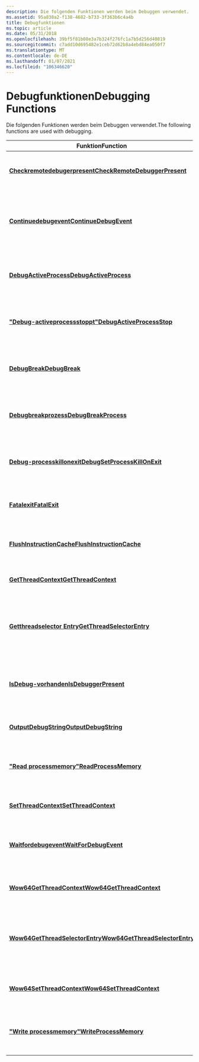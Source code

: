 ```yaml
---
description: Die folgenden Funktionen werden beim Debuggen verwendet.
ms.assetid: 95a838a2-f138-4682-b733-3f363b6c4a4b
title: Debugfunktionen
ms.topic: article
ms.date: 05/31/2018
ms.openlocfilehash: 39bf5f81b08e3a7b324f276fc1a7b5d256d40819
ms.sourcegitcommit: c7add10d695482e1ceb72d62b8a4ebd84ea050f7
ms.translationtype: MT
ms.contentlocale: de-DE
ms.lasthandoff: 01/07/2021
ms.locfileid: "106346620"
---
```

# <a name="debugging-functions"></a><span data-ttu-id="d3b71-103">Debugfunktionen</span><span class="sxs-lookup"><span data-stu-id="d3b71-103">Debugging Functions</span></span>

<span data-ttu-id="d3b71-104">Die folgenden Funktionen werden beim Debuggen verwendet.</span><span class="sxs-lookup"><span data-stu-id="d3b71-104">The following functions are used with debugging.</span></span>



| <span data-ttu-id="d3b71-105">Funktion</span><span class="sxs-lookup"><span data-stu-id="d3b71-105">Function</span></span>                                                           | <span data-ttu-id="d3b71-106">BESCHREIBUNG</span><span class="sxs-lookup"><span data-stu-id="d3b71-106">Description</span></span>                                                                         |
|--------------------------------------------------------------------|-------------------------------------------------------------------------------------|
| [<span data-ttu-id="d3b71-107">**Checkremotedebugerpresent**</span><span class="sxs-lookup"><span data-stu-id="d3b71-107">**CheckRemoteDebuggerPresent**</span></span>](/windows/win32/api/debugapi/nf-debugapi-checkremotedebuggerpresent)   | <span data-ttu-id="d3b71-108">Bestimmt, ob der angegebene Prozess gedebuggt wird.</span><span class="sxs-lookup"><span data-stu-id="d3b71-108">Determines whether the specified process is being debugged.</span></span>                         |
| [<span data-ttu-id="d3b71-109">**Continuedebugevent**</span><span class="sxs-lookup"><span data-stu-id="d3b71-109">**ContinueDebugEvent**</span></span>](/windows/win32/api/debugapi/nf-debugapi-continuedebugevent)                   | <span data-ttu-id="d3b71-110">Ermöglicht einem Debugger das Fortsetzen eines Threads, der zuvor ein Debugereignis gemeldet hat.</span><span class="sxs-lookup"><span data-stu-id="d3b71-110">Enables a debugger to continue a thread that previously reported a debugging event.</span></span> |
| [<span data-ttu-id="d3b71-111">**DebugActiveProcess**</span><span class="sxs-lookup"><span data-stu-id="d3b71-111">**DebugActiveProcess**</span></span>](/windows/win32/api/debugapi/nf-debugapi-debugactiveprocess)                   | <span data-ttu-id="d3b71-112">Ermöglicht einem Debugger das Anfügen an einen aktiven Prozess und das Debuggen.</span><span class="sxs-lookup"><span data-stu-id="d3b71-112">Enables a debugger to attach to an active process and debug it.</span></span>                     |
| [<span data-ttu-id="d3b71-113">**"Debug-activeprocessstoppt"**</span><span class="sxs-lookup"><span data-stu-id="d3b71-113">**DebugActiveProcessStop**</span></span>](/windows/win32/api/debugapi/nf-debugapi-debugactiveprocessstop)           | <span data-ttu-id="d3b71-114">Verhindert, dass der Debugger den angegebenen Prozess debuggt.</span><span class="sxs-lookup"><span data-stu-id="d3b71-114">Stops the debugger from debugging the specified process.</span></span>                            |
| [<span data-ttu-id="d3b71-115">**DebugBreak**</span><span class="sxs-lookup"><span data-stu-id="d3b71-115">**DebugBreak**</span></span>](/windows/win32/api/debugapi/nf-debugapi-debugbreak)                                   | <span data-ttu-id="d3b71-116">Bewirkt, dass im aktuellen Prozess eine breakpointausnahme auftritt.</span><span class="sxs-lookup"><span data-stu-id="d3b71-116">Causes a breakpoint exception to occur in the current process.</span></span>                      |
| [<span data-ttu-id="d3b71-117">**Debugbreakprozess**</span><span class="sxs-lookup"><span data-stu-id="d3b71-117">**DebugBreakProcess**</span></span>](/windows/desktop/api/WinBase/nf-winbase-debugbreakprocess)                     | <span data-ttu-id="d3b71-118">Bewirkt, dass im angegebenen Prozess eine breakpointausnahme auftritt.</span><span class="sxs-lookup"><span data-stu-id="d3b71-118">Causes a breakpoint exception to occur in the specified process.</span></span>                    |
| [<span data-ttu-id="d3b71-119">**Debug-processkillonexit**</span><span class="sxs-lookup"><span data-stu-id="d3b71-119">**DebugSetProcessKillOnExit**</span></span>](/windows/desktop/api/WinBase/nf-winbase-debugsetprocesskillonexit)     | <span data-ttu-id="d3b71-120">Legt die Aktion fest, die ausgeführt werden soll, wenn der aufrufende Thread beendet wird.</span><span class="sxs-lookup"><span data-stu-id="d3b71-120">Sets the action to be performed when the calling thread exits.</span></span>                      |
| [<span data-ttu-id="d3b71-121">**Fatalexit**</span><span class="sxs-lookup"><span data-stu-id="d3b71-121">**FatalExit**</span></span>](/windows/desktop/api/WinBase/nf-winbase-fatalexit)                                     | <span data-ttu-id="d3b71-122">Überträgt die Ausführungs Steuerung an den Debugger.</span><span class="sxs-lookup"><span data-stu-id="d3b71-122">Transfers execution control to the debugger.</span></span>                                        |
| [<span data-ttu-id="d3b71-123">**FlushInstructionCache**</span><span class="sxs-lookup"><span data-stu-id="d3b71-123">**FlushInstructionCache**</span></span>](/windows/win32/api/processthreadsapi/nf-processthreadsapi-flushinstructioncache)             | <span data-ttu-id="d3b71-124">Leert den Anweisungs Cache für den angegebenen Prozess.</span><span class="sxs-lookup"><span data-stu-id="d3b71-124">Flushes the instruction cache for the specified process.</span></span>                            |
| [<span data-ttu-id="d3b71-125">**GetThreadContext**</span><span class="sxs-lookup"><span data-stu-id="d3b71-125">**GetThreadContext**</span></span>](/windows/win32/api/processthreadsapi/nf-processthreadsapi-getthreadcontext)                       | <span data-ttu-id="d3b71-126">Ruft den Kontext des angegebenen Threads ab.</span><span class="sxs-lookup"><span data-stu-id="d3b71-126">Retrieves the context of the specified thread.</span></span>                                      |
| [<span data-ttu-id="d3b71-127">**Getthreadselector Entry**</span><span class="sxs-lookup"><span data-stu-id="d3b71-127">**GetThreadSelectorEntry**</span></span>](/windows/desktop/api/WinBase/nf-winbase-getthreadselectorentry)           | <span data-ttu-id="d3b71-128">Ruft einen deskriptortabelleneintrag für den angegebenen Selektor und den angegebenen Thread ab.</span><span class="sxs-lookup"><span data-stu-id="d3b71-128">Retrieves a descriptor table entry for the specified selector and thread.</span></span>           |
| [<span data-ttu-id="d3b71-129">**IsDebug-vorhanden**</span><span class="sxs-lookup"><span data-stu-id="d3b71-129">**IsDebuggerPresent**</span></span>](/windows/win32/api/debugapi/nf-debugapi-isdebuggerpresent)                     | <span data-ttu-id="d3b71-130">Bestimmt, ob der aufrufende Prozess von einem Benutzermodusdebugger debuggt wird.</span><span class="sxs-lookup"><span data-stu-id="d3b71-130">Determines whether the calling process is being debugged by a user-mode debugger.</span></span>   |
| [<span data-ttu-id="d3b71-131">**OutputDebugString**</span><span class="sxs-lookup"><span data-stu-id="d3b71-131">**OutputDebugString**</span></span>](/windows/win32/api/debugapi/nf-debugapi-outputdebugstringa)                     | <span data-ttu-id="d3b71-132">Sendet eine Zeichenfolge zur Anzeige an den Debugger.</span><span class="sxs-lookup"><span data-stu-id="d3b71-132">Sends a string to the debugger for display.</span></span>                                         |
| [<span data-ttu-id="d3b71-133">**"Read processmemory"**</span><span class="sxs-lookup"><span data-stu-id="d3b71-133">**ReadProcessMemory**</span></span>](/windows/win32/api/memoryapi/nf-memoryapi-readprocessmemory)                     | <span data-ttu-id="d3b71-134">Liest Daten aus einem Arbeitsspeicher Bereich in einem angegebenen Prozess.</span><span class="sxs-lookup"><span data-stu-id="d3b71-134">Reads data from an area of memory in a specified process.</span></span>                           |
| [<span data-ttu-id="d3b71-135">**SetThreadContext**</span><span class="sxs-lookup"><span data-stu-id="d3b71-135">**SetThreadContext**</span></span>](/windows/win32/api/processthreadsapi/nf-processthreadsapi-setthreadcontext)                       | <span data-ttu-id="d3b71-136">Legt den Kontext für den angegebenen Thread fest.</span><span class="sxs-lookup"><span data-stu-id="d3b71-136">Sets the context for the specified thread.</span></span>                                          |
| [<span data-ttu-id="d3b71-137">**Waitfordebugevent**</span><span class="sxs-lookup"><span data-stu-id="d3b71-137">**WaitForDebugEvent**</span></span>](/windows/win32/api/debugapi/nf-debugapi-waitfordebugevent)                     | <span data-ttu-id="d3b71-138">Wartet, bis ein Debugereignis in einem debuggten Prozess auftritt.</span><span class="sxs-lookup"><span data-stu-id="d3b71-138">Waits for a debugging event to occur in a process being debugged.</span></span>                   |
| [<span data-ttu-id="d3b71-139">**Wow64GetThreadContext**</span><span class="sxs-lookup"><span data-stu-id="d3b71-139">**Wow64GetThreadContext**</span></span>](/windows/desktop/api/WinBase/nf-winbase-wow64getthreadcontext)             | <span data-ttu-id="d3b71-140">Ruft den Kontext des angegebenen WOW64-Threads ab.</span><span class="sxs-lookup"><span data-stu-id="d3b71-140">Retrieves the context of the specified WOW64 thread.</span></span>                                |
| [<span data-ttu-id="d3b71-141">**Wow64GetThreadSelectorEntry**</span><span class="sxs-lookup"><span data-stu-id="d3b71-141">**Wow64GetThreadSelectorEntry**</span></span>](/windows/desktop/api/WinBase/nf-winbase-wow64getthreadselectorentry) | <span data-ttu-id="d3b71-142">Ruft einen deskriptortabelleneintrag für den angegebenen Selektor und WOW64 Thread ab.</span><span class="sxs-lookup"><span data-stu-id="d3b71-142">Retrieves a descriptor table entry for the specified selector and WOW64 thread.</span></span>     |
| [<span data-ttu-id="d3b71-143">**Wow64SetThreadContext**</span><span class="sxs-lookup"><span data-stu-id="d3b71-143">**Wow64SetThreadContext**</span></span>](/windows/desktop/api/WinBase/nf-winbase-wow64setthreadcontext)             | <span data-ttu-id="d3b71-144">Legt den Kontext des angegebenen WOW64-Threads fest.</span><span class="sxs-lookup"><span data-stu-id="d3b71-144">Sets the context of the specified WOW64 thread.</span></span>                                     |
| [<span data-ttu-id="d3b71-145">**"Write processmemory"**</span><span class="sxs-lookup"><span data-stu-id="d3b71-145">**WriteProcessMemory**</span></span>](/windows/win32/api/memoryapi/nf-memoryapi-writeprocessmemory)                   | <span data-ttu-id="d3b71-146">Schreibt Daten in einem angegebenen Prozess in einen Arbeitsspeicher Bereich.</span><span class="sxs-lookup"><span data-stu-id="d3b71-146">Writes data to an area of memory in a specified process.</span></span>                            |



 

 

 
